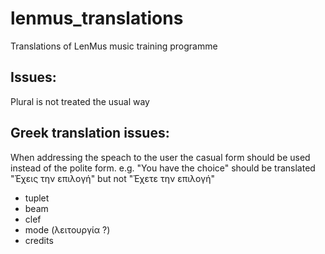 lenmus_translations
===================

Translations of LenMus music training programme

Issues:
-------

Plural is not treated the usual way

Greek translation issues:
-------------------------

When addressing the speach to the user the casual form should be used
instead of the polite form.
e.g. "You have the choice" 
should be translated "Έχεις την επιλογή" 
but not "Έχετε την επιλογή"


- tuplet
- beam
- clef
- mode (λειτουργία ?)
- credits


